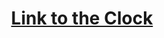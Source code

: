 <div align="center">
<h1><a href="https://udontur.github.io/clock/">Link to the Clock</a></h1>
</div>
